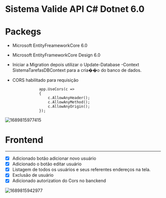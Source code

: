 # Sistema Valide API C# Dotnet 6.0

# Packegs

- Microsoft EntityFreameworkCore 6.0
- Microsoft EntityFrameworkCore Design 6.0
- Iniciar a Migration depois utilizar o Update-Database -Context SistemaTarefasDBContext para a cria��o do banco de dados.
- CORS habilitado para requisição

  ```
              app.UseCors(c =>
              {
                  c.AllowAnyHeader();
                  c.AllowAnyMethod();
                  c.AllowAnyOrigin();
              });
  ```

![1689815977415](image/Readme/1689815977415.png)


# Frontend 

---

* [X] Adicionado botão adicionar novo usuário
* [X] Adicionado o botão editar usuário
* [X] Listagem de todos os usuários e seus referentes endereços na tela.
* [X] Exclusão de usuário
* [X] Adicionado autorization do Cors no banckend

![1689815942977](image/Readme/1689815942977.png)
